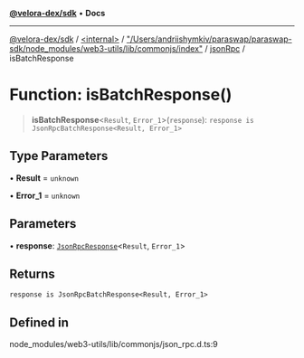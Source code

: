 [**@velora-dex/sdk**](../../../../../../README.md) • **Docs**

***

[@velora-dex/sdk](../../../../../../globals.md) / [\<internal\>](../../../../../README.md) / ["/Users/andriishymkiv/paraswap/paraswap-sdk/node\_modules/web3-utils/lib/commonjs/index"](../../../README.md) / [jsonRpc](../README.md) / isBatchResponse

# Function: isBatchResponse()

> **isBatchResponse**\<`Result`, `Error_1`\>(`response`): `response is JsonRpcBatchResponse<Result, Error_1>`

## Type Parameters

• **Result** = `unknown`

• **Error_1** = `unknown`

## Parameters

• **response**: [`JsonRpcResponse`](../../../../../type-aliases/JsonRpcResponse.md)\<`Result`, `Error_1`\>

## Returns

`response is JsonRpcBatchResponse<Result, Error_1>`

## Defined in

node\_modules/web3-utils/lib/commonjs/json\_rpc.d.ts:9
